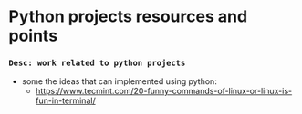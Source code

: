 # Python projects resources and points

### `Desc: work related to python projects`

- some the ideas that can implemented using python: 
    - https://www.tecmint.com/20-funny-commands-of-linux-or-linux-is-fun-in-terminal/